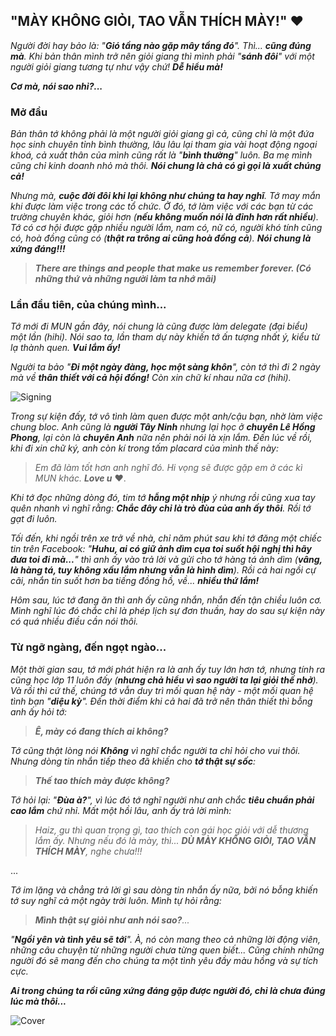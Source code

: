 ## "MÀY KHÔNG GIỎI, TAO VẪN THÍCH MÀY!" ❤

_Người đời hay bảo là: "**Gió tầng nào gặp mây tầng đó**". Thì... **cũng đúng mà**. Khi bản thân mình trở nên giỏi giang thì mình phải "**sánh đôi**" với một người giỏi giang tương tự như vậy chứ! **Dễ hiểu mà!**_

**_Cơ mà, nói sao nhỉ?..._**

### Mở đầu

_Bản thân tớ không phải là một người giỏi giang gì cả, cũng chỉ là một đứa học sinh chuyên tỉnh bình thường, lâu lâu lại tham gia vài hoạt động ngoại khoá, cả xuất thân của mình cũng rất là "**bình thường**" luôn. Ba mẹ mình cũng chỉ kinh doanh nhỏ mà thôi. **Nói chung là chả có gì gọi là xuất chúng cả!**_

_Nhưng mà, **cuộc đời đôi khi lại không như chúng ta hay nghĩ**. Tớ may mắn khi được làm việc trong các tổ chức. Ở đó, tớ làm việc với các bạn từ các trường chuyên khác, giỏi hơn (**nếu không muốn nói là đỉnh hơn rất nhiều**). Tớ có cơ hội được gặp nhiều người lắm, nam có, nữ có, người khó tính cũng có, hoà đồng cũng có (**thật ra trông ai cũng hoà đồng cả**). **Nói chung là xứng đáng!!!**_

> **_There are things and people that make us remember forever. (Có những thứ và những người làm ta nhớ mãi)_**

### Lần đầu tiên, của chúng mình...

_Tớ mới đi MUN gần đây, nói chung là cũng được làm delegate (đại biểu) một lần (hihi). Nói sao ta, lần tham dự này khiến tớ ấn tượng nhất ý, kiểu từ lạ thành quen. **Vui lắm ấy!**_

_Người ta bảo "**Đi một ngày đàng, học một sàng khôn**", còn tớ thì đi 2 ngày mà về **thân thiết với cả hội đồng!** Còn xin chữ kí nhau nữa cơ (hihi)._

![Signing](../../../../public/images/posts/2024/08-20-Random-05/image6.png)

_Trong sự kiện đấy, tớ vô tình làm quen được một anh/cậu bạn, nhờ làm việc chung bloc. Anh cũng là **người Tây Ninh** nhưng lại học ở **chuyên Lê Hồng Phong**, lại còn là **chuyên Anh** nữa nên phải nói là xịn lắm. Đến lúc về rồi, khi đi xin chữ ký, anh còn kí trong tấm placard của mình thế này:_

> _Em đã làm tốt hơn anh nghĩ đó. Hi vọng sẽ được gặp em ở các kì MUN khác. **Love u**_ ❤.

_Khi tớ đọc những dòng đó, tim tớ **hẫng một nhịp** ý nhưng rồi cũng xua tay quên nhanh vì nghĩ rằng: **Chắc đây chỉ là trò đùa của anh ấy thôi**. Rồi tớ gạt đi luôn._

_Tối đến, khi ngồi trên xe trở về nhà, chỉ năm phút sau khi tớ đăng một chiếc tin trên Facebook: "**Huhu, ai có giữ ảnh dìm cụa toi suốt hội nghị thì hãy đưa toi đi mà...**" thì anh ấy vào trả lời và gửi cho tớ hàng tá ảnh dìm (**vâng, là hàng tá, tuy không xấu lắm nhưng vẫn là hình dìm**). Rồi cả hai ngồi cự cãi, nhắn tin suốt hơn ba tiếng đồng hồ, về... **nhiều thứ lắm!**_

_Hôm sau, lúc tớ đang ăn thì anh ấy cũng nhắn, nhắn đến tận chiều luôn cơ. Mình nghĩ lúc đó chắc chỉ là phép lịch sự đơn thuần, hay do sau sự kiện này có quá nhiều điều cần nói thôi._

### Từ ngỡ ngàng, đến ngọt ngào...

_Một thời gian sau, tớ mới phát hiện ra là anh ấy tuy lớn hơn tớ, nhưng tính ra cũng học lớp 11 luôn đấy (**nhưng chả hiểu vì sao người ta lại giỏi thế nhở**). Và rồi thì cứ thế, chúng tớ vẫn duy trì mối quan hệ này - một mối quan hệ tình bạn "**diệu kỳ**". Đến thời điểm khi cả hai đã trở nên thân thiết thì bỗng anh ấy hỏi tớ:_

> **_Ê, mày có đang thích ai không?_**

_Tớ cũng thật lòng nói **Không** vì nghĩ chắc người ta chỉ hỏi cho vui thôi. Nhưng dòng tin nhắn tiếp theo đã khiến cho **tớ thật sự sốc**:_

> **_Thế tao thích mày được không?_**

_Tớ hỏi lại: "**Đùa à?**", vì lúc đó tớ nghĩ người như anh chắc **tiêu chuẩn phải cao lắm** chứ nhỉ. Mất một hồi lâu, anh ấy trả lời mình:_

> _Haiz, gu thì quan trọng gì, tao thích con gái học giỏi với dễ thương lắm ấy. Nhưng nếu đó là mày, thì... **DÙ MÀY KHÔNG GIỎI, TAO VẪN THÍCH MÀY**, nghe chưa!!!_

...

_Tớ im lặng và chẳng trả lời gì sau dòng tin nhắn ấy nữa, bởi nó bỗng khiến tớ suy nghĩ cả một ngày trời luôn. Mình tự hỏi rằng:_

> _**Mình thật sự giỏi như anh nói sao?**..._

_"**Ngồi yên và tình yêu sẽ tới**". À, nó còn mang theo cả những lời động viên, những câu chuyện từ những người chưa từng quen biết... Cũng chính những người đó sẽ mang đến cho chúng ta một tình yêu đầy màu hồng và sự tích cực._

**_Ai trong chúng ta rồi cũng xứng đáng gặp được người đó, chỉ là chưa đúng lúc mà thôi..._**

![Cover](../../../../public/images/posts/2024/08-20-Random-05/image7.png)